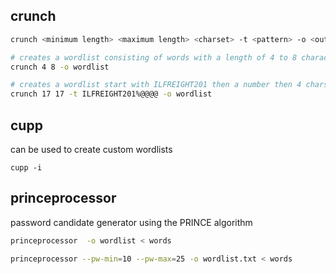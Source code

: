 ## crunch

```bash
crunch <minimum length> <maximum length> <charset> -t <pattern> -o <output file>

# creates a wordlist consisting of words with a length of 4 to 8 characters, using the default character set
crunch 4 8 -o wordlist

# creates a wordlist start with ILFREIGHT201 then a number then 4 chars 
crunch 17 17 -t ILFREIGHT201%@@@@ -o wordlist
```

## cupp
can be used to create custom wordlists 
```
cupp -i 
```


## princeprocessor
password candidate generator using the PRINCE algorithm 

```bash 
princeprocessor  -o wordlist < words

princeprocessor --pw-min=10 --pw-max=25 -o wordlist.txt < words

```
 
